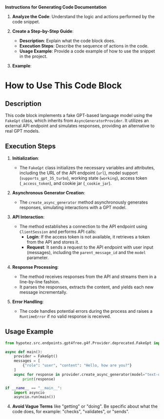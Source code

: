 **Instructions for Generating Code Documentation**

1. **Analyze the Code**: Understand the logic and actions performed by the code snippet.

2. **Create a Step-by-Step Guide**:
    - **Description**: Explain what the code block does.
    - **Execution Steps**: Describe the sequence of actions in the code.
    - **Usage Example**: Provide a code example of how to use the snippet in the project.

3. **Example**:

How to Use This Code Block
=========================================================================================

Description
-------------------------
This code block implements a fake GPT-based language model using the `FakeGpt` class, which inherits from `AsyncGeneratorProvider`. It utilizes an external API endpoint and simulates responses, providing an alternative to real GPT models.

Execution Steps
-------------------------
1. **Initialization**:
   - The `FakeGpt` class initializes the necessary variables and attributes, including the URL of the API endpoint (`url`), model support (`supports_gpt_35_turbo`), working state (`working`), access token (`_access_token`), and cookie jar (`_cookie_jar`).

2. **Asynchronous Generator Creation**:
   - The `create_async_generator` method asynchronously generates responses, simulating interactions with a GPT model.

3. **API Interaction**:
   - The method establishes a connection to the API endpoint using `ClientSession` and performs API calls:
     - **Login**: If the access token is not available, it retrieves a token from the API and stores it.
     - **Request**: It sends a request to the API endpoint with user input (messages), including the `parent_message_id` and the `model` parameter.

4. **Response Processing**:
   - The method receives responses from the API and streams them in a line-by-line fashion.
   - It parses the responses, extracts the content, and yields each new message incrementally.

5. **Error Handling**:
   - The code handles potential errors during the process and raises a `RuntimeError` if no valid response is received.

Usage Example
-------------------------

```python
from hypotez.src.endpoints.gpt4free.g4f.Provider.deprecated.FakeGpt import FakeGpt

async def main():
    provider = FakeGpt()
    messages = [
        {"role": "user", "content": "Hello, how are you?"}
    ]
    async for response in provider.create_async_generator(model="text-davinci-002-render-sha", messages=messages):
        print(response)

if __name__ == "__main__":
    import asyncio
    asyncio.run(main())
```

4. **Avoid Vague Terms** like "getting" or "doing". Be specific about what the code does, for example: "checks", "validates", or "sends".